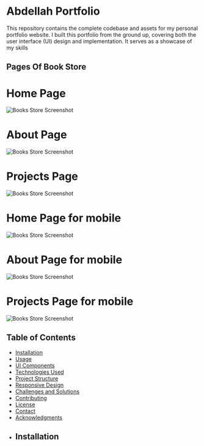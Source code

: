 # Abdellah Portfolio
This repository contains the complete codebase and assets for my personal portfolio website. I built this portfolio from the ground up, covering both the user interface (UI) design and implementation. It serves as a showcase of my skills 

## Pages Of Book Store
# Home Page 
![Books Store Screenshot](screencapture-becherair-abdellah-github-io-MY-PORTFOLIO-2023-09-02-08_40_06.png)

# About Page 
![Books Store Screenshot](screencapture-becherair-abdellah-github-io-MY-PORTFOLIO-about-2023-09-02-08_40_21.png)

# Projects Page

![Books Store Screenshot](screencapture-becherair-abdellah-github-io-MY-PORTFOLIO-projects-2023-09-02-08_40_35.png)

# Home Page for mobile
![Books Store Screenshot](screencapture-becherair-abdellah-github-io-MY-PORTFOLIO-2023-09-02-08_40_06.png)

# About Page for mobile
![Books Store Screenshot](screencapture-becherair-abdellah-github-io-MY-PORTFOLIO-about-2023-09-02-08_40_21.png)

# Projects Page for mobile

![Books Store Screenshot](screencapture-becherair-abdellah-github-io-MY-PORTFOLIO-projects-2023-09-02-08_40_35.png)

## Table of Contents

- [Installation](#installation)
- [Usage](#usage)
- [UI Components](#ui-components)
- [Technologies Used](#technologies-used)
- [Project Structure](#project-structure)
- [Responsive Design](#responsive-design)
- [Challenges and Solutions](#challenges-and-solutions)
- [Contributing](#contributing)
- [License](#license)
- [Contact](#contact)
- [Acknowledgments](#acknowledgments)
- ## Installation
